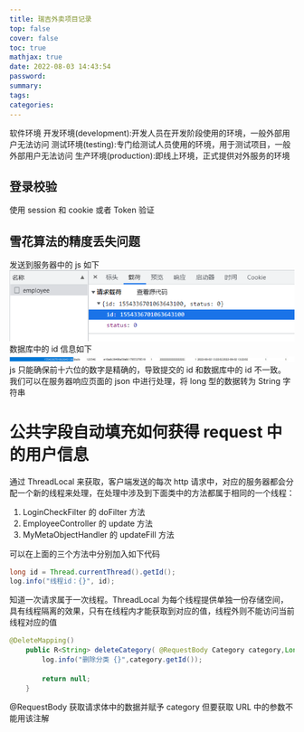 ```yaml
---
title: 瑞吉外卖项目记录
top: false
cover: false
toc: true
mathjax: true
date: 2022-08-03 14:43:54
password:
summary:
tags:
categories:
---
```


软件环境
开发环境(development):开发人员在开发阶段使用的环境，一般外部用户无法访问
测试环境(testing):专门给测试人员使用的环境，用于测试项目，一般外部用户无法访问
生产环境(production):即线上环境，正式提供对外服务的环境

## 登录校验

使用 session 和 cookie 或者 Token 验证

## 雪花算法的精度丢失问题

发送到服务器中的 js 如下
![asset_img](瑞吉外卖项目记录/2022-08-03-16-38-47.png)
数据库中的 id 信息如下
![asset_img](瑞吉外卖项目记录/2022-08-03-16-40-16.png)
js 只能确保前十六位的数字是精确的，导致提交的 id 和数据库中的 id 不一致。
我们可以在服务器响应页面的 json 中进行处理，将 long 型的数据转为 String 字符串

# 公共字段自动填充如何获得 request 中的用户信息

通过 ThreadLocal 来获取，客户端发送的每次 http 请求中，对应的服务器都会分配一个新的线程来处理，在处理中涉及到下面类中的方法都属于相同的一个线程：

1. LoginCheckFilter 的 doFilter 方法
2. EmployeeController 的 update 方法
3. MyMetaObjectHandler 的 updateFill 方法

可以在上面的三个方法中分别加入如下代码

```java
long id = Thread.currentThread().getId();
log.info("线程id：{}", id);
```

知道一次请求属于一次线程。ThreadLocal 为每个线程提供单独一份存储空间，具有线程隔离的效果，只有在线程内才能获取到对应的值，线程外则不能访问当前线程对应的值

>

```java
@DeleteMapping()
    public R<String> deleteCategory( @RequestBody Category category,Long ids){
        log.info("删除分类 {}",category.getId());

        return null;
    }
```

@RequestBody 获取请求体中的数据并赋予 category 但要获取 URL 中的参数不能用该注解
